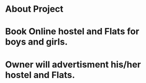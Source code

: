 # About Project
# Book Online hostel and Flats for boys and girls.
# Owner will advertisment his/her hostel and Flats.
